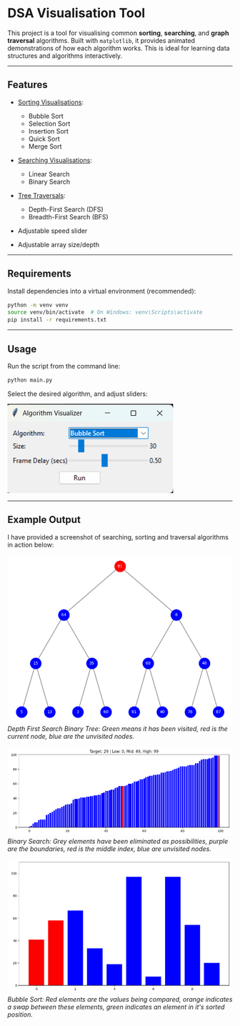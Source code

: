 # DSA Visualisation Tool

This project is a tool for visualising common **sorting**, **searching**, and **graph traversal** algorithms. Built with
`matplotlib`, it provides animated demonstrations of how each algorithm works. This is ideal for learning data
structures and algorithms interactively.

---

## Features

- <u>Sorting Visualisations</u>:
  - Bubble Sort
  - Selection Sort
  - Insertion Sort
  - Quick Sort
  - Merge Sort


- <u>Searching Visualisations</u>:
  - Linear Search
  - Binary Search


- <u>Tree Traversals</u>:
  - Depth-First Search (DFS)
  - Breadth-First Search (BFS)



- Adjustable speed slider
- Adjustable array size/depth

---

## Requirements

Install dependencies into a virtual environment (recommended):

```bash
python -m venv venv
source venv/bin/activate  # On Windows: venv\Scripts\activate
pip install -r requirements.txt
```

---

## Usage

Run the script from the command line:

```bash
python main.py
```

Select the desired algorithm, and adjust sliders:

![GUI](screenshots/GUI.png)

---

## Example Output

I have provided a screenshot of searching, sorting and traversal algorithms in action below:

![DFS](gifs/dfs.gif)
*Depth First Search Binary Tree: Green means it has been visited, red is the current node,
blue are the unvisited nodes.*

![Binary Search](gifs/binary_search.gif)
*Binary Search: Grey elements have been eliminated as possibilities, purple are the boundaries,
red is the middle index, blue are unvisited nodes.*

![Bubble Sort](gifs/bubble_sort.gif)
*Bubble Sort: Red elements are the values being compared, orange indicates a swap between these elements,
green indicates an element in it's sorted position.*